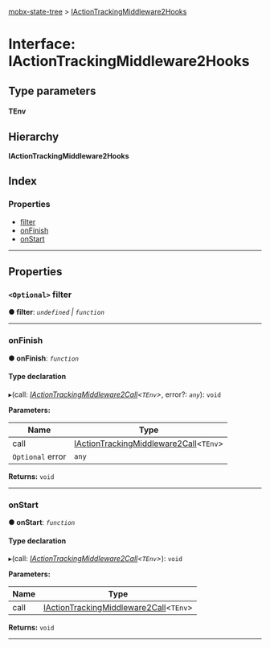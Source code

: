 [mobx-state-tree](../README.md) > [IActionTrackingMiddleware2Hooks](../interfaces/iactiontrackingmiddleware2hooks.md)

# Interface: IActionTrackingMiddleware2Hooks

## Type parameters
#### TEnv 
## Hierarchy

**IActionTrackingMiddleware2Hooks**

## Index

### Properties

* [filter](iactiontrackingmiddleware2hooks.md#filter)
* [onFinish](iactiontrackingmiddleware2hooks.md#onfinish)
* [onStart](iactiontrackingmiddleware2hooks.md#onstart)

---

## Properties

<a id="filter"></a>

### `<Optional>` filter

**● filter**: *`undefined` \| `function`*

___
<a id="onfinish"></a>

###  onFinish

**● onFinish**: *`function`*

#### Type declaration
▸(call: *[IActionTrackingMiddleware2Call](iactiontrackingmiddleware2call.md)<`TEnv`>*, error?: *`any`*): `void`

**Parameters:**

| Name | Type |
| ------ | ------ |
| call | [IActionTrackingMiddleware2Call](iactiontrackingmiddleware2call.md)<`TEnv`> |
| `Optional` error | `any` |

**Returns:** `void`

___
<a id="onstart"></a>

###  onStart

**● onStart**: *`function`*

#### Type declaration
▸(call: *[IActionTrackingMiddleware2Call](iactiontrackingmiddleware2call.md)<`TEnv`>*): `void`

**Parameters:**

| Name | Type |
| ------ | ------ |
| call | [IActionTrackingMiddleware2Call](iactiontrackingmiddleware2call.md)<`TEnv`> |

**Returns:** `void`

___

